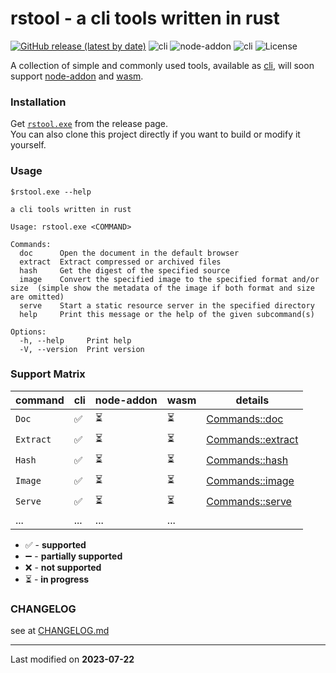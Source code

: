 # rstool - a cli tools written in rust

[![GitHub release (latest by date)](https://img.shields.io/github/v/release/lopo12123/rstool)](https://github.com/lopo12123/rstool/releases/latest)
![cli](https://img.shields.io/badge/cli-supported-green)
![node-addon](https://img.shields.io/badge/node--addon-in--progress-yellow)
![cli](https://img.shields.io/badge/wasm-in--progress-yellow)
![License](https://img.shields.io/github/license/lopo12123/rstool)

A collection of simple and commonly used tools, available
as [cli](https://en.wikipedia.org/wiki/Command-line_interface), will soon
support [node-addon](https://nodejs.org/api/addons.html) and [wasm](https://webassembly.org/).

### Installation

Get [`rstool.exe`](https://github.com/lopo12123/rstool/releases/latest) from the release page.  
You can also clone this project directly if you want to build or modify it yourself.

### Usage

```
$rstool.exe --help

a cli tools written in rust

Usage: rstool.exe <COMMAND>

Commands:
  doc      Open the document in the default browser
  extract  Extract compressed or archived files
  hash     Get the digest of the specified source
  image    Convert the specified image to the specified format and/or size  (simple show the metadata of the image if both format and size are omitted)
  serve    Start a static resource server in the specified directory
  help     Print this message or the help of the given subcommand(s)

Options:
  -h, --help     Print help
  -V, --version  Print version
```

### Support Matrix

| command   | cli | node-addon | wasm | details                                      |
|-----------|-----|------------|------|----------------------------------------------|
| `Doc`     | ✅   | ⏳          | ⏳    | [Commands::doc](./src/doc/README.md)         |
| `Extract` | ✅   | ⏳          | ⏳    | [Commands::extract](src/archive/README.md) |
| `Hash`    | ✅   | ⏳          | ⏳    | [Commands::hash](./src/hash/README.md)       |
| `Image`   | ✅   | ⏳          | ⏳    | [Commands::image](./src/image/README.md)     |
| `Serve`   | ✅   | ⏳          | ⏳    | [Commands::serve](./src/serve/README.md)     |
| ...       | ... | ...        | ...  ||

- ✅ - **supported**
- ➖ - **partially supported**
- ❌ - **not supported**
- ⏳ - **in progress**

### CHANGELOG

see at [CHANGELOG.md](./CHANGELOG.md)

---

Last modified on **2023-07-22**